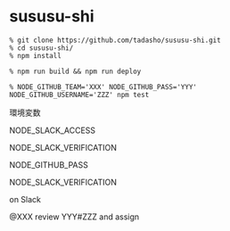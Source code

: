 # sususu-shi
```
% git clone https://github.com/tadasho/sususu-shi.git
% cd sususu-shi/
% npm install
```

```
% npm run build && npm run deploy                                                                   
```

```
% NODE_GITHUB_TEAM='XXX' NODE_GITHUB_PASS='YYY' NODE_GITHUB_USERNAME='ZZZ' npm test           
```

環境変数

NODE_SLACK_ACCESS

NODE_SLACK_VERIFICATION

NODE_GITHUB_PASS

NODE_SLACK_VERIFICATION


on Slack

@XXX review YYY#ZZZ and assign